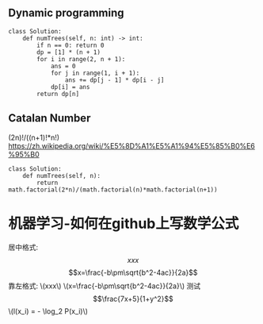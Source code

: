 ## Dynamic programming
```
class Solution:
    def numTrees(self, n: int) -> int:
        if n == 0: return 0
        dp = [1] * (n + 1)
        for i in range(2, n + 1):
            ans = 0
            for j in range(1, i + 1):
                ans += dp[j - 1] * dp[i - j]
            dp[i] = ans
        return dp[n]
```


## Catalan Number
(2n)!/((n+1)!*n!)  
https://zh.wikipedia.org/wiki/%E5%8D%A1%E5%A1%94%E5%85%B0%E6%95%B0
```
class Solution:
    def numTrees(self, n):
        return math.factorial(2*n)/(math.factorial(n)*math.factorial(n+1))
```


# 机器学习-如何在github上写数学公式
<script type="text/javascript" src="http://cdn.mathjax.org/mathjax/latest/MathJax.js?config=default"></script>
居中格式: $$xxx$$
$$x=\frac{-b\pm\sqrt{b^2-4ac}}{2a}$$
靠左格式: \\(xxx\\)
\\(x=\frac{-b\pm\sqrt{b^2-4ac}}{2a}\\)
测试
$$\frac{7x+5}{1+y^2}$$
\\(l(x_i) = - \log_2 P(x_i)\\)
